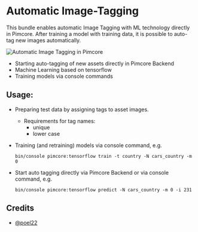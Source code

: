 # Automatic Image-Tagging

This bundle enables automatic Image Tagging with ML technology directly in Pimcore. 
After training a model with training data, it is possible to auto-tag new images automatically. 

![Automatic Image Tagging in Pimcore](./docs/sample.gif)

- Starting auto-tagging of new assets directly in Pimcore Backend
- Machine Learning based on tensorflow
- Training models via console commands 


## Usage: 

- Preparing test data by assigning tags to asset images. 
  - Requirements for tag names: 
     - unique
     - lower case

- Training (and retraining) models via console command, e.g.
  
  ``` bin/console pimcore:tensorflow train -t country -N cars_country -m 0  ```
  
- Start auto tagging directly via Pimcore Backend or via console command, e.g.
 
   ``` bin/console pimcore:tensorflow predict -N cars_country -m 0 -i 231 ```


## Credits

- [@poel22](https://github.com/poel22)
